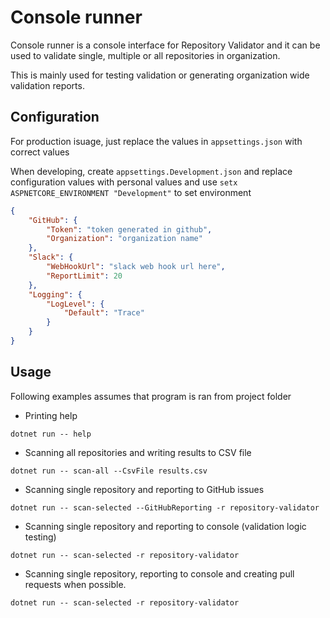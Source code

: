 # Console runner

Console runner is a console interface for Repository Validator and it can be
used to validate single, multiple or all repositories in organization.

This is mainly used for testing validation or generating organization wide
validation reports.

## Configuration

For production isuage, just replace the values in `appsettings.json` with
correct values

When developing, create `appsettings.Development.json` and
replace configuration values with personal values
and use `setx ASPNETCORE_ENVIRONMENT "Development"` to set environment

```json
{
    "GitHub": {
        "Token": "token generated in github",
        "Organization": "organization name"
    },
    "Slack": {
        "WebHookUrl": "slack web hook url here",
        "ReportLimit": 20
    },
    "Logging": {
        "LogLevel": {
            "Default": "Trace"
        }
    }
}
```

## Usage

Following examples assumes that program is ran from project folder

* Printing help
```
dotnet run -- help
```

* Scanning all repositories and writing results to CSV file
```
dotnet run -- scan-all --CsvFile results.csv
```

* Scanning single repository and reporting to GitHub issues
```
dotnet run -- scan-selected --GitHubReporting -r repository-validator
```

* Scanning single repository and reporting to console (validation logic testing)
```
dotnet run -- scan-selected -r repository-validator
```

* Scanning single repository, reporting to console and creating pull requests when possible.
```
dotnet run -- scan-selected -r repository-validator
```

